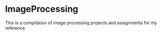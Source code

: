 # ImageProcessing

This is a compilation of image processing projects and assignments for my reference.
